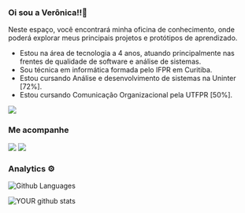 ### Oi sou a Verônica!!👋
Neste espaço, você encontrará minha oficina de conhecimento, onde poderá explorar meus principais projetos e protótipos de aprendizado.

- Estou na área de tecnologia a 4 anos, atuando principalmente nas frentes de qualidade de software e análise de sistemas.
- Sou técnica em informática formada pelo IFPR em Curitiba.
- Estou cursando Análise e desenvolvimento de sistemas na Uninter [72%].
- Estou cursando Comunicação Organizacional pela UTFPR [50%].


![](http://estruyf-github.azurewebsites.net/api/VisitorHit?user=veronicasp54&repo=veronicasp54&countColorcountColor)

### Me acompanhe

[<img src="https://img.shields.io/badge/medium-%2312100E.svg?&style=for-the-badge&logo=medium&logoColor=white" />](https://medium.com/onix-coding) [<img src="https://img.shields.io/badge/linkedin-%230077B5.svg?&style=for-the-badge&logo=linkedin&logoColor=white" />](https://www.linkedin.com/in/verônica-souza-450907184/) 
### Analytics ⚙️

![Github Languages](https://github-readme-stats.vercel.app/api/top-langs/?username=veronicasp54&layout=compact&count_private=true)

![YOUR github stats](https://github-readme-stats.vercel.app/api?username=veronicasp54)
